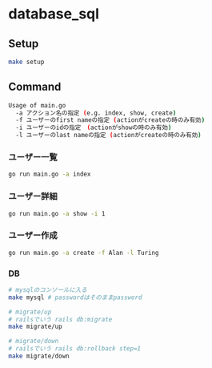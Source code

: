 # database_sql

## Setup
```sh
make setup
```

## Command
```sh
Usage of main.go
  -a アクション名の指定 (e.g. index, show, create)
  -f ユーザーのfirst nameの指定 (actionがcreateの時のみ有効)
  -i ユーザーのidの指定　(actionがshowの時のみ有効)
  -l ユーザーのlast nameの指定 (actionがcreateの時のみ有効)
```

### ユーザー一覧
```sh
go run main.go -a index
```

### ユーザー詳細
```sh
go run main.go -a show -i 1
```

### ユーザー作成
```sh
go run main.go -a create -f Alan -l Turing
```

### DB
```sh
# mysqlのコンソールに入る
make mysql # passwordはそのままpassword

# migrate/up
# railsでいう rails db:migrate
make migrate/up

# migrate/down
# railsでいう rails db:rollback step=1
make migrate/down
```
